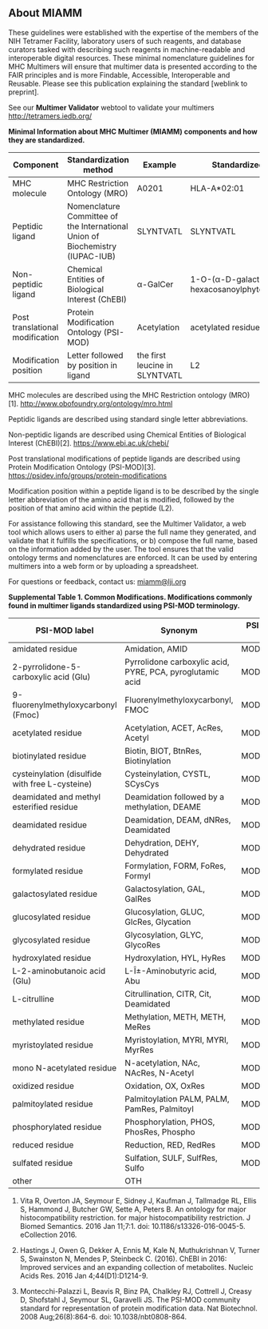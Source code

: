 ## About MIAMM

These guidelines were established with the expertise of the members of the NIH Tetramer Facility, laboratory users of such reagents, and database curators tasked with describing such reagents in machine-readable and interoperable digital resources. These minimal nomenclature guidelines for MHC Multimers will ensure that multimer data is presented according to the FAIR principles and is more Findable, Accessible, Interoperable and Reusable. Please see this publication explaining the standard [weblink to preprint].


See our **Multimer Validator** webtool to validate your multimers
http://tetramers.iedb.org/



**Minimal Information about MHC Multimer (MIAMM) components and how they are standardized.**

| Component | Standardization method | Example | Standardized name |
| --------- | ---------------------- | ------- | ----------------- |
| MHC molecule | MHC Restriction Ontology (MRO)  | A0201 | HLA-A*02:01 |
| Peptidic ligand | Nomenclature Committee of the International Union of Biochemistry (IUPAC-IUB)  | SLYNTVATL | SLYNTVATL |
| Non-peptidic ligand | Chemical Entities of Biological Interest (ChEBI) | α-GalCer | 1-O-(α-D-galactosyl)-N-hexacosanoylphytosphingosine |
| Post translational modification | Protein Modification Ontology (PSI-MOD) | Acetylation | acetylated residue |
| Modification position | Letter followed by position in ligand | the first leucine in SLYNTVATL | L2 |


MHC molecules are described using the MHC Restriction ontology (MRO)[1]. <http://www.obofoundry.org/ontology/mro.html>

Peptidic ligands are described using standard single letter abbreviations.

Non-peptidic ligands are described using Chemical Entities of Biological Interest (ChEBI)[2].
<https://www.ebi.ac.uk/chebi/>

Post translational modifications of peptide ligands are described using Protein Modification Ontology (PSI-MOD)[3].
<https://psidev.info/groups/protein-modifications>

Modification position within a peptide ligand is to be described by the single letter abbreviation of the amino acid that is modified, followed by the position of that amino acid within the peptide (L2).

For assistance following this standard, see the Multimer Validator, a web tool which allows users to either a) parse the full name they generated, and validate that it fulfills the specifications, or b) compose the full name, based on the information added by the user. The tool ensures that the valid ontology terms and nomenclatures are enforced. It can be used by entering multimers into a web form or by uploading a spreadsheet.

For questions or feedback, contact us: <miamm@lji.org>


**Supplemental Table 1. Common Modifications. Modifications commonly found in multimer ligands standardized using PSI-MOD terminology.**

| PSI-MOD label | Synonym | PSI-MOD ID |
| ------------- | ------- | ---------- |
| amidated residue | Amidation, AMID | MOD:00674 |
| 2-pyrrolidone-5-carboxylic acid (Glu) | Pyrrolidone carboxylic acid, PYRE, PCA, pyroglutamic acid | MOD:00420 |
| 9-fluorenylmethyloxycarbonyl (Fmoc) | Fluorenylmethyloxycarbonyl, FMOC | MOD:01109 |
| acetylated residue | Acetylation, ACET, AcRes, Acetyl | MOD:02078 |
| biotinylated residue | Biotin, BIOT, BtnRes, Biotinylation | MOD:01885 |
| cysteinylation (disulfide with free L-cysteine) | Cysteinylation, CYSTL, SCysCys | MOD:00765 |
| deamidated and methyl esterified residue | Deamidation followed by a methylation, DEAME |	MOD:01369 |
| deamidated residue | Deamidation, DEAM, dNRes, Deamidated	| MOD:00400 |
| dehydrated residue | Dehydration, DEHY, Dehydrated | MOD:00704 |
| formylated residue |	Formylation, FORM, FoRes, Formyl	| MOD:00493 |
| galactosylated residue |	Galactosylation, GAL, GalRes |	MOD:00728 |
| glucosylated residue |	Glucosylation, GLUC, GlcRes, Glycation |	MOD:00726 |
| glycosylated residue |	Glycosylation, GLYC, GlycoRes |	MOD:00693 |
| hydroxylated residue |	Hydroxylation, HYL, HyRes |	MOD:00677 |
| L-2-aminobutanoic acid (Glu) |	L-Î±-Aminobutyric acid, Abu |	MOD:00819 |
| L-citrulline |	Citrullination, CITR, Cit, Deamidated |	MOD:00219 |
| methylated residue |	Methylation, METH, METH, MeRes |	MOD:00427 |
| myristoylated residue |	Myristoylation, MYRI, MYRI, MyrRes |	MOD:00438 |
| mono N-acetylated residue |	N-acetylation, NAc, NAcRes, N-Acetyl |	MOD:00408 |
| oxidized residue |	Oxidation, OX, OxRes |	MOD:00675 |
| palmitoylated residue |	Palmitoylation PALM, PALM, PamRes, Palmitoyl |	MOD:00440 |
| phosphorylated residue |	Phosphorylation, PHOS, PhosRes, Phospho |	MOD:00696 |
| reduced residue |	Reduction, RED, RedRes |	MOD:01472 |
| sulfated residue |	Sulfation, SULF, SulfRes, Sulfo |	MOD:00695 |
| other |	OTH	|


1. Vita R, Overton JA, Seymour E, Sidney J, Kaufman J, Tallmadge RL, Ellis S, Hammond J, Butcher GW, Sette A, Peters B. An ontology for major histocompatibility restriction. for major histocompatibility restriction. J Biomed Semantics. 2016 Jan 11;7:1. doi: 10.1186/s13326-016-0045-5. eCollection 2016.

2. Hastings J, Owen G, Dekker A, Ennis M, Kale N, Muthukrishnan V, Turner S, Swainston N, Mendes P, Steinbeck C. (2016). ChEBI in 2016: Improved services and an expanding collection of metabolites. Nucleic Acids Res. 2016 Jan 4;44(D1):D1214-9.

3. Montecchi-Palazzi L, Beavis R, Binz PA, Chalkley RJ, Cottrell J, Creasy D, Shofstahl J, Seymour SL, Garavelli JS. The PSI-MOD community standard for representation of protein modification data. Nat Biotechnol. 2008 Aug;26(8):864-6. doi: 10.1038/nbt0808-864.
